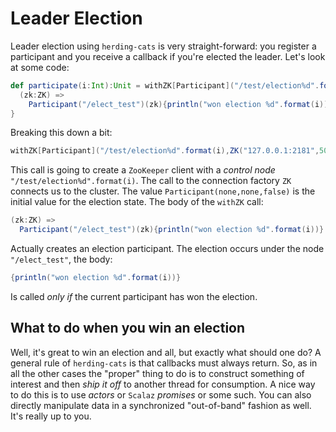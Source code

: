 # Leader Election

Leader election using `herding-cats` is very straight-forward: you
register a participant and you receive a callback if you're elected
the leader.  Let's look at some code:

```scala
def participate(i:Int):Unit = withZK[Participant]("/test/election%d".format(i),ZK("127.0.0.1:2181",5000),Participant(none,none,false)) {
  (zk:ZK) =>
    Participant("/elect_test")(zk){println("won election %d".format(i))}
}
```

Breaking this down a bit:

```scala
withZK[Participant]("/test/election%d".format(i),ZK("127.0.0.1:2181",5000),Participant(none,none,false))
```

This call is going to create a `ZooKeeper` client with a _control
node_ `"/test/election%d".format(i)`.  The call to the connection
factory `ZK` connects us to the cluster.  The value
`Participant(none,none,false)` is the initial value for the election
state.  The body of the `withZK` call:

```scala
(zk:ZK) =>
  Participant("/elect_test")(zk){println("won election %d".format(i))}
```

Actually creates an election participant.  The election occurs under
the node `"/elect_test"`, the body:

```scala
{println("won election %d".format(i))}
```

Is called *only if* the current participant has won the election.

## What to do when you win an election

Well, it's great to win an election and all, but exactly what should
one do? A general rule of `herding-cats` is that callbacks must
always return.  So, as in all the other cases the "proper" thing to do
is to construct something of interest and then _ship it off_ to
another thread for consumption.  A nice way to do this is to use
_actors_ or `Scalaz` _promises_ or some such.  You can also directly
manipulate data in a synchronized "out-of-band" fashion as well.  It's
really up to you.
